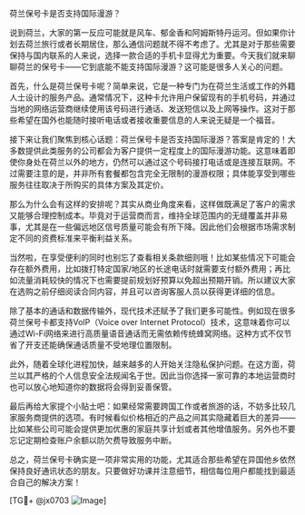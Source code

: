 荷兰保号卡是否支持国际漫游？

说到荷兰，大家的第一反应可能就是风车、郁金香和阿姆斯特丹运河。但如果你计划去荷兰旅行或者长期居住，那么通信问题就不得不考虑了。尤其是对于那些需要保持与国内联系的人来说，选择一款合适的手机卡显得尤为重要。今天我们就来聊聊荷兰的保号卡——它到底能不能支持国际漫游？这可能是很多人关心的问题。

首先，什么是荷兰保号卡呢？简单来说，它是一种专门为在荷兰生活或工作的外籍人士设计的服务产品。通常情况下，这种卡允许用户保留现有的手机号码，并通过当地的网络运营商继续使用该号码进行通话、发送短信以及上网等操作。这对于那些希望在国外也能随时接听电话或者接收重要信息的人来说无疑是一个福音。

接下来让我们聚焦到核心话题：荷兰保号卡是否支持国际漫游？答案是肯定的！大多数提供此类服务的公司都会为客户提供一定程度上的国际漫游功能。这意味着即使你身处在荷兰以外的地方，仍然可以通过这个号码接打电话或是连接互联网。不过需要注意的是，并非所有套餐都包含完全无限制的漫游权限；具体能享受到哪些服务往往取决于所购买的具体方案及其定价。

那么为什么会有这样的安排呢？其实从商业角度来看，这样做既满足了客户的需求又能够合理控制成本。毕竟对于运营商而言，维持全球范围内的无缝覆盖并非易事，尤其是在一些偏远地区信号质量可能会有所下降。因此他们会根据市场需求制定不同的资费标准来平衡利益关系。

当然啦，在享受便利的同时也别忘了查看相关条款细则哦！比如某些情况下可能会存在额外费用，比如拨打特定国家/地区的长途电话时就需要支付额外费用；再比如流量消耗较快的情况下也需要提前规划好预算以免超出预期开销。所以建议大家在选购之前仔细阅读合同内容，并且可以咨询客服人员以获得更详细的信息。

除了基本的通话和数据传输外，现代技术还赋予了我们更多可能性。例如现在很多荷兰保号卡都支持VoIP（Voice over Internet Protocol）技术，这意味着你可以通过Wi-Fi网络来进行高质量语音通话而无需依赖传统蜂窝网络。这种方式不仅节省了开支还能确保通话质量不受地理位置限制。

此外，随着全球化进程加快，越来越多的人开始关注隐私保护问题。在这方面，荷兰以其严格的个人信息安全法规闻名于世。因此当你选择一家可靠的本地运营商时也可以放心地知道你的数据将会得到妥善保管。

最后再给大家提个小贴士吧：如果经常需要跨国工作或者旅游的话，不妨多比较几家服务商提供的选项。有时候看似价格相近的产品之间其实隐藏着巨大的差异——比如某些公司可能会提供更加优惠的家庭共享计划或者其他增值服务。另外也不要忘记定期检查账户余额以防欠费导致服务中断。

总之，荷兰保号卡确实是一项非常实用的功能，尤其适合那些希望在异国他乡依然保持良好通讯状态的朋友。只要做好功课并注意细节，相信每位用户都能找到最适合自己的解决方案！

[TG💪+ @jx0703 ![Image](https://github.com/user-attachments/assets/dbca1d08-cadb-493c-b0ec-ad6f7a83f270)]